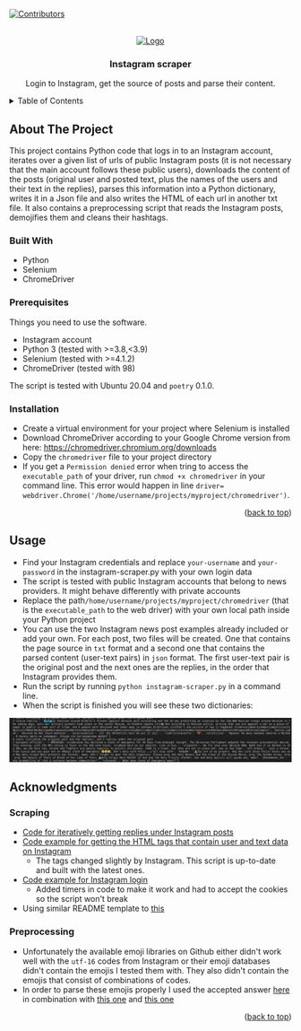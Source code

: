 <div id="top"></div>

[![Contributors][contributors-shield]][contributors-url]

<!-- PROJECT LOGO -->
<br />
<div align="center">
  <a href="https://github.com/Konstantina-Lazaridou/instagram-scraper">
    <img src="https://upload.wikimedia.org/wikipedia/commons/thumb/a/a5/Instagram_icon.png/1024px-Instagram_icon.png" alt="Logo" width="150" height="150">
  </a>
<h3 align="center">Instagram scraper</h3>

  <p align="center">
    Login to Instagram, get the source of posts and parse their content.
    <br />
  </p>
</div>

<!-- TABLE OF CONTENTS -->
<details>
  <summary>Table of Contents</summary>
  <ol>
    <li>
      <a href="#about-the-project">About The Project</a>
      <ul>
        <li><a href="#built-with">Built With</a></li>
      </ul>
    </li>
    <li>
      <a href="#getting-started">Getting Started</a>
      <ul>
        <li><a href="#prerequisites">Prerequisites</a></li>
        <li><a href="#installation">Installation</a></li>
      </ul>
    </li>
    <li><a href="#usage">Usage</a></li>
    <li><a href="#roadmap">Roadmap</a></li>
    <li><a href="#contributing">Contributing</a></li>
    <li><a href="#license">License</a></li>
    <li><a href="#contact">Contact</a></li>
    <li><a href="#acknowledgments">Acknowledgments</a></li>
  </ol>
</details>


<!-- ABOUT THE PROJECT -->
## About The Project

This project contains Python code that logs in to an Instagram account, iterates over a given list of urls of public Instagram posts (it is not necessary that the main account follows these public users), downloads the content of the posts (original user and posted text, plus the names of the users and their text in the replies), parses this information into a Python dictionary, writes it in a Json file and also writes the HTML of each url in another txt file. It also contains a preprocessing script that reads the Instagram posts, demojifies them and cleans their hashtags.

### Built With

* Python
* Selenium
* ChromeDriver

### Prerequisites

Things you need to use the software.
* Instagram account
* Python 3 (tested with >=3.8,<3.9)
* Selenium (tested with >=4.1.2)
* ChromeDriver (tested with 98)

The script is tested with Ubuntu 20.04 and `poetry` 0.1.0. 

### Installation

* Create a virtual environment for your project where Selenium is installed
* Download ChromeDriver according to your Google Chrome version from here: https://chromedriver.chromium.org/downloads
* Copy the `chromedriver` file to your project directory
* If you get a `Permission denied` error when tring to access the `executable_path` of your driver, run `chmod +x chromedriver` in your command line. This error would happen in line ```driver= webdriver.Chrome('/home/username/projects/myproject/chromedriver')```.

<p align="right">(<a href="#top">back to top</a>)</p>


## Usage
* Find your Instagram credentials and replace `your-username` and `your-password` in the instagram-scraper.py with your own login data
* The script is tested with public Instagram accounts that belong to news providers. It might behave differently with private accounts
* Replace the path`/home/username/projects/myproject/chromedriver` (that is the `executable_path` to the web driver) with your own local path inside your Python project
* You can use the two Instagram news post examples already included or add your own. For each post, two files will be created. One that contains the page source in `txt` format and a second one that contains the parsed content (user-text pairs) in `json` format. The first user-text pair is the original post and the next ones are the replies, in the order that Instagram provides them.
* Run the script by running `python instagram-scraper.py` in a command line.
* When the script is finished you will see these two dictionaries:

![User-text pairs](https://github.com/Konstantina-Lazaridou/instagram-scraper/blob/main/Screenshot%20from%202022-03-01%2019-43-25.jpg?raw=true)


<!-- ## Tentative Roadmap

- Download multiple posts about certain event (posts by news providers about Russia's invasion of Ukraine in this case)
- Translate and clean posts
- Analyze and find patterns in the posts
  - TBD
- Add functionality for nested replies

-->

## Acknowledgments

### Scraping
* [Code for iteratively getting replies under Instagram posts](https://medium.com/mlearning-ai/building-a-instagram-scraper-in-3-minutes-a6aac0a2512f)
* [Code example for getting the HTML tags that contain user and text data on Instagram](https://medium.com/mlearning-ai/building-a-instagram-scraper-in-3-minutes-a6aac0a2512f)
  * The tags changed slightly by Instagram. This script is up-to-date and built with the latest ones.
* [Code example for Instagram login](https://stackoverflow.com/questions/62018006/how-to-locate-the-username-and-password-field-within-instagram-login-page-using)
  * Added timers in code to make it work and had to accept the cookies so the script won't break
* Using similar README template to [this](https://github.com/dmrwebdev/README-template/blob/master/README.md)

### Preprocessing
* Unfortunately the available emoji libraries on Github either didn't work well with the `utf-16` codes from Instagram or their emoji databases didn't contain the emojis I tested them with. They also didn't contain the emojis that consist of combinations of codes.
* In order to parse these emojis properly I used the accepted answer [here](https://stackoverflow.com/questions/52179465/best-and-clean-way-to-encode-emojis-python-from-text-file) in combination with [this one](https://stackoverflow.com/questions/46154561/remove-zero-width-space-unicode-character-from-python-string) and [this one](https://stackoverflow.com/questions/47716217/converting-emojis-to-unicode-and-vice-versa-in-python-3)


<p align="right">(<a href="#top">back to top</a>)</p>


<!-- MARKDOWN LINKS & IMAGES -->
<!-- https://www.markdownguide.org/basic-syntax/#reference-style-links -->
[contributors-shield]: https://img.shields.io/github/contributors/Konstantina-Lazaridou/instagram-scraper.svg?style=for-the-badge
[contributors-url]: https://github.com/Konstantina-Lazaridou/instagram-scraper/graphs/contributors
[forks-shield]: https://img.shields.io/github/forks/github_username/repo_name.svg?style=for-the-badge
[forks-url]: https://github.com/github_username/repo_name/network/members
[stars-shield]: https://img.shields.io/github/stars/github_username/repo_name.svg?style=for-the-badge
[stars-url]: https://github.com/github_username/repo_name/stargazers
[issues-shield]: https://img.shields.io/github/issues/github_username/repo_name.svg?style=for-the-badge
[issues-url]: https://github.com/github_username/repo_name/issues
[license-shield]: https://img.shields.io/github/license/github_username/repo_name.svg?style=for-the-badge
[license-url]: https://github.com/github_username/repo_name/blob/master/LICENSE.txt
[linkedin-shield]: https://img.shields.io/badge/-LinkedIn-black.svg?style=for-the-badge&logo=linkedin&colorB=555
[linkedin-url]: https://linkedin.com/in/linkedin_username
[product-screenshot]: images/screenshot.png
